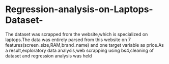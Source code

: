 # Regression-analysis-on-Laptops-Dataset-
The dataset was scrapped from the website,which is specialized on laptops.The data was entirely parsed from this website on 7 features(screen_size,RAM,brand_name) and one target variable as price.As a result,exploratory data analysis,web scrapping using bs4,cleaning of dataset and regression analysis was held

